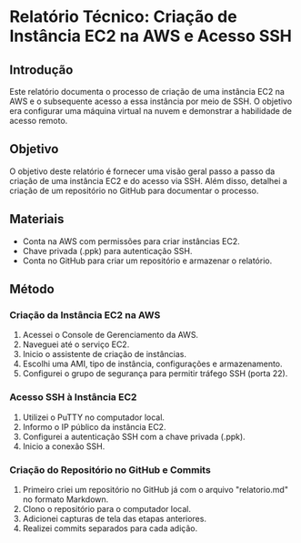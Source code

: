 # Relatório Técnico: Criação de Instância EC2 na AWS e Acesso SSH

## Introdução

Este relatório documenta o processo de criação de uma instância EC2 na AWS e o subsequente acesso a essa instância por meio de SSH. O objetivo era configurar uma máquina virtual na nuvem e demonstrar a habilidade de acesso remoto.

## Objetivo

O objetivo deste relatório é fornecer uma visão geral passo a passo da criação de uma instância EC2 e do acesso via SSH. Além disso, detalhei a criação de um repositório no GitHub para documentar o processo.

## Materiais

- Conta na AWS com permissões para criar instâncias EC2.
- Chave privada (.ppk) para autenticação SSH.
- Conta no GitHub para criar um repositório e armazenar o relatório.

## Método

### Criação da Instância EC2 na AWS

1. Acessei o Console de Gerenciamento da AWS.
2. Naveguei até o serviço EC2.
3. Inicio o assistente de criação de instâncias.
4. Escolhi uma AMI, tipo de instância, configurações e armazenamento.
5. Configurei o grupo de segurança para permitir tráfego SSH (porta 22).

### Acesso SSH à Instância EC2

1. Utilizei o PuTTY no computador local.
2. Informo o IP público da instância EC2.
3. Configurei a autenticação SSH com a chave privada (.ppk).
4. Inicio a conexão SSH.

### Criação do Repositório no GitHub e Commits

1. Primeiro criei um repositório no GitHub já com o arquivo "relatorio.md" no formato Markdown.
2. Clono o repositório para o computador local.
3. Adicionei capturas de tela das etapas anteriores.
4. Realizei commits separados para cada adição.